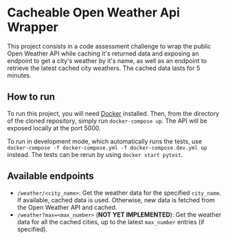 # Cacheable Open Weather Api Wrapper

This project consists in a code assessment challenge to wrap the public Open Weather API while caching it's returned data and exposing an endpoint to get a city's weather by it's name, as well as an endpoint to retrieve the latest cached city weathers.
The cached data lasts for 5 minutes.

## How to run

To run this project, you will need [Docker](https://www.docker.com/) installed. Then, from the directory of the cloned repository, simply run ```docker-compose up```. The API will be exposed locally at the port 5000.

To run in development mode, which automatically runs the tests, use ```docker-compose -f docker-compose.yml -f docker-compose.dev.yml up``` instead. The tests can be rerun by using ```docker start pytest```.

## Available endpoints

- ```/weather/<city_name>```: Get the weather data for the specified ```city_name```.  If available, cached data is used. Otherwise, new data is fetched from the Open Weather API and cached.
- ```/weather?max=<max_number>``` (**NOT YET IMPLEMENTED**): Get the weather data for all the cached cities, up to the latest ```max_number``` entries (if specified).
